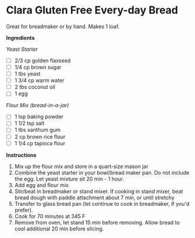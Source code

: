 <h1>Clara Gluten Free Every-day Bread </h1>
Great for breadmaker or by hand. Makes 1 loaf.

**Ingredients**

*Yeast Starter*
- [ ] 2/3 cp golden flaxseed
- [ ] 1/4 cp brown sugar
- [ ] 1 tbs yeast
- [ ] 1 3/4 cp warm water
- [ ] 2 tbs coconut oil
- [ ] 1 egg

*Flour Mix (bread-in-a-jar)*
- [ ] 1 tsp baking powder
- [ ] 1 1/2 tsp salt
- [ ] 1 tbs xanthum gum
- [ ] 2 cp brown rice flour
- [ ] 1 1/4 cp tapioca flour

**Instructions**

1. Mix up the flour mix and store in a quart-size mason jar
2. Combine the yeast starter in your bowl/bread maker pan. Do not include the egg. Let yeast mixture sit 20 min - 1 hour. 
3. Add egg and flour mix.
4. Stir/beat in breadmaker or stand mixer. If cooking in stand mixer, beat bread dough with paddle attachment about 7 min, or until stretchy
5. Transfer to glass bread pan (let continue to cook in breadmaker, if you'd prefer).
6. Cook for 70 minutes at 345 F
7. Remove from oven, let stand 15 min before removing. Allow bread to cool additional 20 min before slicing. 
